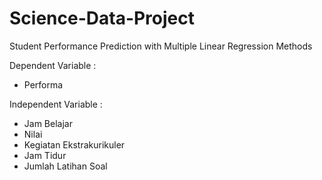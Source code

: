 # Science-Data-Project 

Student Performance Prediction with Multiple Linear Regression Methods

Dependent Variable :
- Performa
  
Independent Variable :
- Jam Belajar
- Nilai
- Kegiatan Ekstrakurikuler
- Jam Tidur
- Jumlah Latihan Soal
